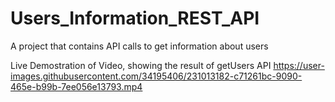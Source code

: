 # Users_Information_REST_API
A project that contains API calls to get information about users 


Live Demostration of Video, showing the result of getUsers API
https://user-images.githubusercontent.com/34195406/231013182-c71261bc-9090-465e-b99b-7ee056e13793.mp4

